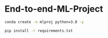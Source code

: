# End-to-end-ML-Project

```bash
conda create -n mlproj python=3.8 -y
````






```bash
pip install -r requirements.txt
```
